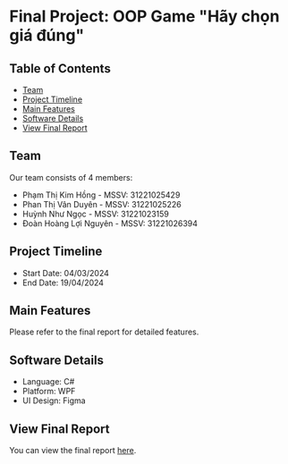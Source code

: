 # Final Project: OOP Game "Hãy chọn giá đúng"

## Table of Contents
- [Team](#team)
- [Project Timeline](#project-timeline)
- [Main Features](#main-features)
- [Software Details](#software-details)
- [View Final Report](#view-final-report)

## Team
Our team consists of 4 members:

- Phạm Thị Kim Hồng - MSSV: 31221025429
- Phan Thị Vân Duyên - MSSV: 31221025226
- Huỳnh Như Ngọc - MSSV: 31221023159
- Đoàn Hoàng Lợi Nguyên - MSSV: 31221026394

## Project Timeline
- Start Date: 04/03/2024
- End Date: 19/04/2024

## Main Features
Please refer to the final report for detailed features.

## Software Details
- Language: C#
- Platform: WPF
- UI Design: Figma

## View Final Report
You can view the final report [here](https://docs.google.com/document/d/1-q8jO6MRRaLOZUqEQUXvA_R8jgBTol8hyXG42ue-nFc/edit).
